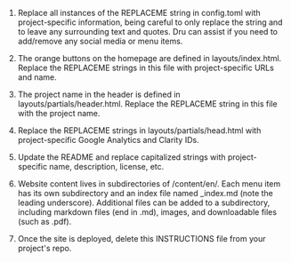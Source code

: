 1. Replace all instances of the REPLACEME string in config.toml with project-specific information, being careful to only replace the string and to leave any surrounding text and quotes. Dru can assist if you need to add/remove any social media or menu items.

2. The orange buttons on the homepage are defined in layouts/index.html. Replace the REPLACEME strings in this file with project-specific URLs and name.

3. The project name in the header is defined in layouts/partials/header.html. Replace the REPLACEME string in this file with the project name.

4. Replace the REPLACEME strings in layouts/partials/head.html with project-specific Google Analytics and Clarity IDs.

5. Update the README and replace capitalized strings with project-specific name, description, license, etc.

6. Website content lives in subdirectories of /content/en/. Each menu item has its own subdirectory and an index file named _index.md (note the leading underscore). Additional files can be added to a subdirectory, including markdown files (end in .md), images, and downloadable files (such as .pdf).

7. Once the site is deployed, delete this INSTRUCTIONS file from your project's repo.